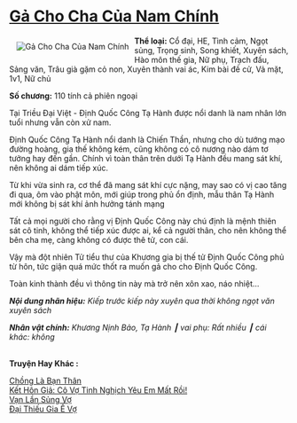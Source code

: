 <a href="https://utruyen.com/truyen/ga-cho-cha-cua-nam-chinh/18998/" title="Gả Cho Cha Của Nam Chính"><h1>Gả Cho Cha Của Nam Chính</h1></a><div style="display:table"><img align="right" style="float: left; padding: 10px;" src="https://utruyen.com/images/story/200x260/ga-cho-cha-cua-nam-chinh.jpg" alt="Gả Cho Cha Của Nam Chính"><b>Thể loại:</b> Cổ đại, HE, Tình cảm, Ngọt sủng, Trọng sinh, Song khiết, Xuyên sách, Hào môn thế gia, Nữ phụ, Trạch đấu, Sảng văn, Trâu già gặm cỏ non, Xuyên thành vai ác, Kim bài đề cử, Vả mặt, 1v1, Nữ chủ<p></p><b>Số chương:</b> 110 tính cả phiên ngoại<p></p>​Tại Triều Đại Việt - Định Quốc Công Tạ Hành được nổi danh là nam nhân lớn tuổi nhưng vẫn còn xử nam.<p></p>Định Quốc Công Tạ Hành nổi danh là Chiến Thần, nhưng cho dù tướng mạo đường hoàng, gia thế không kém, cũng không có cô nương nào dám tơ tưởng hay đến gần. Chính vì toàn thân trên dưới Tạ Hành đều mang sát khí, nên không ai dám tiếp xúc.<p></p>Từ khi vừa sinh ra, cơ thể đã mang sát khí cực nặng, may sao có vị cao tăng đi qua, ôm vào phật môn, mới giúp trong phủ ổn định, mẫu thân Tạ Hành mới không bị sát khí ảnh hưởng tánh mạng<p></p>Tất cả mọi người cho rằng vị Định Quốc Công này chú định là mệnh thiên sát cô tinh, không thể tiếp xúc được ai, kể cả người thân, cho nên không thể bên cha mẹ, càng không có được thê tử, con cái.<p></p>Vậy mà đột nhiên Tử tiểu thư của Khương gia bị thế tử Định Quốc Công phủ từ hôn, tức giận quá mức thốt ra muốn gả cho cho Định Quốc Công.<p></p>Toàn kinh thành đều vì thông tin này mà trở nên xôn xao, náo nhiệt...<p></p><b><i>Nội dung nhãn hiệu:</i></b><i> Kiếp trước kiếp này xuyên qua thời không ngọt văn xuyên sách</i><p></p><b><i>Nhân vật chính:</i></b><i> Khương Nịnh Bảo, Tạ Hành ┃ vai phụ: Rất nhiều ┃ cái khác: không</i></div><p><br><b>Truyện Hay Khác :</b></p><a href="https://utruyen.com/truyen/chong-la-ban-than/19026/" alt="Chồng Là Bạn Thân">Chồng Là Bạn Thân</a><br/><a href="https://github.com/quanluxury/ngontinhhot/tree/master/truyenhay/19534/" alt="Kết Hôn Giả: Cô Vợ Tinh Nghịch Yêu Em Mất Rồi!">Kết Hôn Giả: Cô Vợ Tinh Nghịch Yêu Em Mất Rồi!</a><br/><a href="https://github.com/quanluxury/ngontinhhot/tree/master/truyenhay/19222/" alt="Vạn Lần Sủng Vợ">Vạn Lần Sủng Vợ</a><br/><a href="https://github.com/quanluxury/ngontinhhot/tree/master/truyenhay/17196/" alt="Đại Thiếu Gia Ế Vợ">Đại Thiếu Gia Ế Vợ</a><br/>